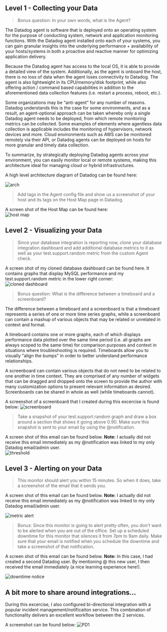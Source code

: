 ## Level 1 - Collecting your Data

> Bonus question: In your own words, what is the Agent?

The Datadog agent is software that is deployed onto an operating system for the purpose of conducting system, network and application monitoring functions.  With the Datadog agent installed onto each of your systems, you can gain granular insights into the underlying performance + availability of your hosts/systems in both a proactive and reactive manner for optimizing application delivery.

Because the Datadog agent has access to the local OS, it is able to provide a detailed view of the system.   Additionally, as the agent is onboard the host, there is no loss of data when the agent loses connectivity to Datadog.  The agent is also lightweight in its CPU/memory/disk footprint, while also offering action / command based capabilities in addition to the aforementioned data collection features (i.e. restart a process, reboot, etc.).

Some organizations may be “anti-agent” for any number of reasons.  Datadog understands this is the case for some environments, and as a result, an agent-optional approach can be taken whereby only a single Datadog agent needs to be deployed, from which remote monitoring metrics can be collected.    Some examples of elements where agentless data collection is applicable includes the monitoring of hypervisors, network devices and more.  Cloud environments such as AWS can be monitored remotely via their API, or Datadog agents can be deployed on hosts for more granular and timely data collection.

To summarize, by strategically deploying Datadog agents across your environment, you can easily monitor local or remote systems, making this architecture ideal for managing cloud or hybrid infrastructures.

A high level architecture diagram of Datadog can be found here:  

![arch](https://github.com/dbirck/hiring-engineers/blob/master/arch-overview.png)

> Add tags in the Agent config file and show us a screenshot of your host and its tags on the Host Map page in Datadog.

A screen shot of the Host Map can be found here:  
![host map](https://github.com/dbirck/hiring-engineers/blob/master/datadog-host-map.png)

## Level 2 - Visualizing your Data

> Since your database integration is reporting now, clone your database integration dashboard and add additional database metrics to it as well as your test.support.random metric from the custom Agent check.

A screen shot of my cloned database dashboard can be found here.  It contains graphs that display MySQL performance and my test.support.random metric in the lower right corner:  
![cloned dashboard](https://github.com/dbirck/hiring-engineers/blob/master/my-custom-dashboard.png)

> Bonus question: What is the difference between a timeboard and a screenboard?

The difference between a timeboard and a screenboard is that a timeboard represents a series of one or more time series graphs, while a screenboard can contain a mashup of various objects that may be related or unrelated in context and format.

A timeboard contains one or more graphs, each of which displays performance data plotted over the same time period (i.e. all graphs are always scoped to the same time) for comparison purposes and context in situations where troubleshooting is required.  Timeboards allow you to visually "align the bumps" in order to better understand performance relationships.

A screenboard can contain various objects that do not need to be related to one another in time context.  They are comprised of any number of widgets that can be dragged and dropped onto the screen to provide the author with many customization options to present relevant information as desired.  Screenboards can be shared in whole as well (while timeboards cannot).

A screenshot of a screenboard that I created during this excercise is found below:
![screenboard]()

> Take a snapshot of your test.support.random graph and draw a box around a section that shows it going above 0.90. Make sure this snapshot is sent to your email by using the @notification.

A screen shot of this email can be found below.  **Note:**  I actually did not receive this email immediately as my @notification was linked to my only Datadog email/admin user.  
![threshold](https://github.com/dbirck/hiring-engineers/blob/master/snapshot.png)

## Level 3 - Alerting on your Data

>This monitor should alert you within 15 minutes. So when it does, take a screenshot of the email that it sends you.

A screen shot of this email can be found below.  **Note:**  I actually did not receive this email immediately as my @notification was linked to my only Datadog email/admin user. 

![metric alert](https://github.com/dbirck/hiring-engineers/blob/master/metric-alert.png)

>Bonus: Since this monitor is going to alert pretty often, you don't want to be alerted when you are out of the office. Set up a scheduled downtime for this monitor that silences it from 7pm to 9am daily. Make sure that your email is notified when you schedule the downtime and take a screenshot of that notification.

A screen shot of this email can be found below.  **Note:**  In this case, I had created a second Datadog user.  By mentioning @ this new user, I then received the email immediately (a nice learning experience here!).

![downtime notice](https://github.com/dbirck/hiring-engineers/blob/master/downtime.png)

## A bit more to share around integrations...

During this excercise, I also configured bi-directional integration with a popular incident management/notificaiton service.  This combination of functionality delivers an excellent workflow between the 2 services.

A screenshot can be found below:
![PD1](https://github.com/dbirck/hiring-engineers/blob/master/pd1.png)
